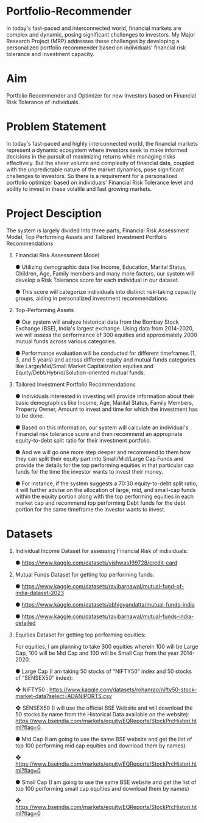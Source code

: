 # Portfolio-Recommender
In today's fast-paced and interconnected world, financial markets are complex and dynamic, posing significant challenges to investors. My Major Research Project (MRP) addresses these challenges by developing a personalized portfolio recommender based on individuals' financial risk tolerance and investment capacity.

# Aim 
Portfolio Recommender and Optimizer for new Investors based on Financial Risk Tolerance of individuals.

# Problem Statement 
In today's fast-paced and highly interconnected world, the financial markets represent a dynamic ecosystem where investors seek to make informed decisions in the pursuit of maximizing returns while managing risks effectively. But the sheer volume and complexity of financial data, coupled with the unpredictable nature of the market dynamics, pose significant challenges to investors. So there is a requirement for a personalized portfolio optimizer based on individuals' Financial Risk Tolerance level and ability to invest in these volatile and fast growing markets.

# Project Desciption
The system is largely divided into three parts, Financial Risk Assessment Model, Top Performing Assets and Tailored Investment Portfolio Recommendations
1. Financial Risk Assessment Model
   
    ● Utilizing demographic data like Income, Education, Marital Status, Children, Age, Family members and many more factors, our system will develop a Risk Tolerance score for each individual in our dataset.

    ● This score will categorize individuals into distinct risk-taking capacity groups, aiding in personalized investment recommendations.

2. Top-Performing Assets
   
    ● Our system will analyze historical data from the Bombay Stock Exchange (BSE), India's largest exchange. Using data from 2014-2020, we will assess the performance of 300 equities and approximately 2000 mutual funds across various categories.

    ● Performance evaluation will be conducted for different timeframes (1, 3, and 5 years) and across different equity and mutual funds categories like Large/Mid/Small Market Capitalization equities and Equity/Debt/Hybrid/Solution-oriented mutual funds.

3. Tailored Investment Portfolio Recommendations
   
    ● Individuals interested in investing will provide information about their basic demographics like Income, Age, Marital Status, Family Members, Property Owner, Amount to invest and time for which the investment has to be done.

    ● Based on this information, our system will calculate an individual's Financial risk tolerance score and then recommend an appropriate equity-to-debt split ratio for their investment portfolio.

      
    ● And we will go one more step deeper and recommend to them how they can split their equity part into Small/Mid/Large Cap Funds and provide the details for the top performing equities in that particular cap funds for the time the investor wants to invest their money.
   
    ● For instance, if the system suggests a 70:30 equity-to-debt split ratio, it will further advise on the allocation of large, mid, and small-cap funds within the equity portion along with the top performing equities in each market cap and recommend top performing Debt funds for the debt portion for the same timeframe the investor wants to invest.
   
# Datasets
1. Individual Income Dataset for assessing Financial Risk of individuals:

    ● https://www.kaggle.com/datasets/vishwas199728/credit-card
   
2. Mutual Funds Dataset for getting top performing funds:
   
    ● https://www.kaggle.com/datasets/ravibarnawal/mutual-fund-of-india-dataset-2023
   
    ● https://www.kaggle.com/datasets/abhigyandatta/mutual-funds-india
   
    ● https://www.kaggle.com/datasets/ravibarnawal/mutual-funds-india-detailed
   
3. Equities Dataset for getting top performing equities:
   
    For equities, I am planning to take 300 equities wherein 100 will be Large Cap, 100 will be Mid Cap and 100 will be Small Cap from the year 2014-2020.
   
    ● Large Cap (I am taking 50 stocks of “NIFTY50” index and 50 stocks of “SENSEX50” index):

     ❖ NIFTY50 : https://www.kaggle.com/datasets/rohanrao/nifty50-stock-market-data?select=ADANIPORTS.csv

     ❖ SENSEX50 (I will use the official BSE Website and will download the 50 stocks by name from the Historical Data available on the website): https://www.bseindia.com/markets/equity/EQReports/StockPrcHistori.html?flag=0.
   
    ● Mid Cap (I am going to use the same BSE website and get the list of top 100 performing mid cap equities and download them by names):

   ❖ https://www.bseindia.com/markets/equity/EQReports/StockPrcHistori.html?flag=0
   
    ● Small Cap (I am going to use the same BSE website and get the list of top 100 performing small cap equities and download them by names)

   ❖ https://www.bseindia.com/markets/equity/EQReports/StockPrcHistori.html?flag=0
   

   
